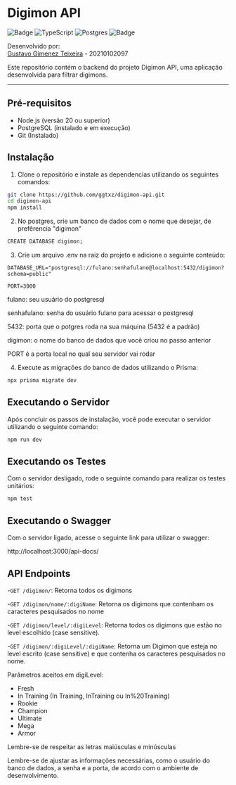 # Digimon API 
![Badge](https://img.shields.io/badge/Node.js-43853D?style=for-the-badge&logo=node.js&logoColor=white) ![TypeScript](https://img.shields.io/badge/typescript-%23007ACC.svg?style=for-the-badge&logo=typescript&logoColor=white) ![Postgres](https://img.shields.io/badge/postgres-%23316192.svg?style=for-the-badge&logo=postgresql&logoColor=white) ![Badge](https://img.shields.io/badge/Prisma-3982CE?style=for-the-badge&logo=Prisma&logoColor=white)

Desenvolvido por:   
[Gustavo Gimenez Teixeira](https://github.com/ggtxz) - 20210102097   

Este repositório contém o backend do projeto Digimon API, uma aplicação desenvolvida para filtrar digimons.

---

## Pré-requisitos

- Node.js (versão 20 ou superior) 
- PostgreSQL (instalado e em execução)
- Git (Instalado)

## Instalação

1. Clone o repositório e instale as dependencias utilizando os seguintes comandos:

```bash
git clone https://github.com/ggtxz/digimon-api.git
cd digimon-api
npm install
```

2. No postgres, crie um banco de dados com o nome que desejar, de prefêrencia "digimon"
```bash
CREATE DATABASE digimon;
```   

3. Crie um arquivo .env na raiz do projeto e adicione o seguinte conteúdo:
```plaintext
DATABASE_URL="postgresql://fulano:senhafulano@localhost:5432/digimon?schema=public"

PORT=3000
```
fulano: seu usuário do postgresql

senhafulano: senha do usuário fulano para acessar o postgresql  

5432: porta que o potgres roda na sua máquina (5432 é a padrão)

digimon: o nome do banco de dados que você criou no passo anterior

PORT é a porta local no qual seu servidor vai rodar

4. Execute as migrações do banco de dados utilizando o Prisma:
```bash
npx prisma migrate dev
```

## Executando o Servidor
Após concluir os passos de instalação, você pode executar o servidor utilizando o seguinte comando:
```bash
npm run dev
```

## Executando os Testes
Com o servidor desligado, rode o seguinte comando para realizar os testes unitários:
```bash
npm test
```
## Executando o Swagger
Com o servidor ligado, acesse o seguinte link para utilizar o swagger:

http://localhost:3000/api-docs/

## API Endpoints
-`GET /digimon/`: Retorna todos os digimons 

-`GET /digimon/nome/:digiName`: Retorna os digimons que contenham os caracteres pesquisados no nome

-`GET /digimon/level/:digiLevel`: Retorna todos os digimons que estão no level escolhido (case sensitive).

-`GET /digimon/:digiLevel/:digiName`: Retorna um Digimon que esteja no level escrito (case sensitive) e que contenha os caracteres pesquisados no nome.

Parâmetros aceitos em digiLevel:
- Fresh
- In Training (In Training, InTraining ou In%20Training)
- Rookie
- Champion
- Ultimate
- Mega
- Armor 

Lembre-se de respeitar as letras maiúsculas e minúsculas

Lembre-se de ajustar as informações necessárias, como o usuário do banco de dados, a senha e a porta, de acordo com o ambiente de desenvolvimento.
